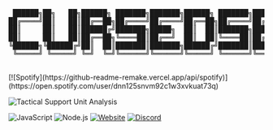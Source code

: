 <div align="left">
<pre>
 ██████╗██╗   ██╗██████╗ ███████╗███████╗██████╗ ███████╗███████╗███╗   ██╗
██╔════╝██║   ██║██╔══██╗██╔════╝██╔════╝██╔══██╗██╔════╝██╔════╝████╗  ██║
██║     ██║   ██║██████╔╝███████╗█████╗  ██║  ██║███████╗█████╗  ██╔██╗ ██║
██║     ██║   ██║██╔══██╗╚════██║██╔══╝  ██║  ██║╚════██║██╔══╝  ██║╚██╗██║
╚██████╗╚██████╔╝██║  ██║███████║███████╗██████╔╝███████║███████╗██║ ╚████║
 ╚═════╝ ╚═════╝ ╚═╝  ╚═╝╚══════╝╚══════╝╚═════╝ ╚══════╝╚══════╝╚═╝  ╚═══╝
                                                                           
</pre>
[![Spotify](https://github-readme-remake.vercel.app/api/spotify)](https://open.spotify.com/user/dnn125snvm92c1w3xvkuat73q)
<p>
  <img src="https://github-readme-activity-graph.vercel.app/graph?username=cursedsen&theme=xcode&bg_color=000000&color=ffffff&line=ffffff&point=ffffff&area=true&hide_border=true" alt="Tactical Support Unit Analysis">
</p>

![JavaScript](https://img.shields.io/badge/-JavaScript-F7DF1E?style=flat-square&logo=javascript&logoColor=black)
![Node.js](https://img.shields.io/badge/-Node.js-339933?style=flat-square&logo=node.js&logoColor=white)
[![Website](https://img.shields.io/badge/-sen.wtf-blue?style=flat-square)](https://sen.wtf)
[![Discord](https://img.shields.io/badge/-Discord-7289DA?style=flat-square&logo=discord&logoColor=white)](https://discord.com/users/374589381752913930)

</div>

